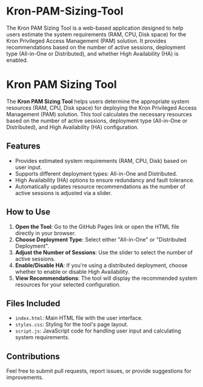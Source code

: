 # Kron-PAM-Sizing-Tool
The Kron PAM Sizing Tool is a web-based application designed to help users estimate the system requirements (RAM, CPU, Disk space) for the Kron Privileged Access Management (PAM) solution. It provides recommendations based on the number of active sessions, deployment type (All-in-One or Distributed), and whether High Availability (HA) is enabled.

# Kron PAM Sizing Tool

The **Kron PAM Sizing Tool** helps users determine the appropriate system resources (RAM, CPU, Disk space) for deploying the Kron Privileged Access Management (PAM) solution. This tool calculates the necessary resources based on the number of active sessions, deployment type (All-in-One or Distributed), and High Availability (HA) configuration.

## Features

- Provides estimated system requirements (RAM, CPU, Disk) based on user input.
- Supports different deployment types: All-in-One and Distributed.
- High Availability (HA) options to ensure redundancy and fault tolerance.
- Automatically updates resource recommendations as the number of active sessions is adjusted via a slider.

## How to Use

1. **Open the Tool**: Go to the GitHub Pages link or open the HTML file directly in your browser.
2. **Choose Deployment Type**: Select either "All-in-One" or "Distributed Deployment".
3. **Adjust the Number of Sessions**: Use the slider to select the number of active sessions.
4. **Enable/Disable HA**: If you're using a distributed deployment, choose whether to enable or disable High Availability.
5. **View Recommendations**: The tool will display the recommended system resources for your selected configuration.

## Files Included

- `index.html`: Main HTML file with the user interface.
- `styles.css`: Styling for the tool's page layout.
- `script.js`: JavaScript code for handling user input and calculating system requirements.


## Contributions

Feel free to submit pull requests, report issues, or provide suggestions for improvements.
